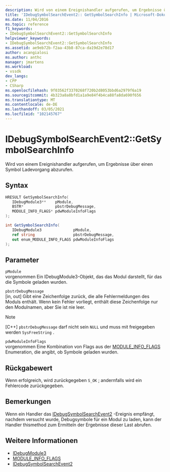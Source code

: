 ```yaml
---
description: Wird von einem Ereignishandler aufgerufen, um Ergebnisse über einen Symbol Ladevorgang abzurufen.
title: 'IDebugSymbolSearchEvent2:: GetSymbolSearchInfo | Microsoft-Dokumentation'
ms.date: 11/04/2016
ms.topic: reference
f1_keywords:
- IDebugSymbolSearchEvent2::GetSymbolSearchInfo
helpviewer_keywords:
- IDebugSymbolSearchEvent2::GetSymbolSearchInfo
ms.assetid: ae9eb72b-f2aa-43b8-87ca-da19d2e78d17
author: acangialosi
ms.author: anthc
manager: jmartens
ms.workload:
- vssdk
dev_langs:
- CPP
- CSharp
ms.openlocfilehash: 9f03562f3370268f720b2d8053bbd6a2979f6a19
ms.sourcegitcommit: 4b323a8a8bfd1a1a9e84f4b4ca88fa8da690f656
ms.translationtype: MT
ms.contentlocale: de-DE
ms.lasthandoff: 03/05/2021
ms.locfileid: "102145767"
---
```

# <a name="idebugsymbolsearchevent2getsymbolsearchinfo"></a>IDebugSymbolSearchEvent2::GetSymbolSearchInfo
Wird von einem Ereignishandler aufgerufen, um Ergebnisse über einen Symbol Ladevorgang abzurufen.

## <a name="syntax"></a>Syntax

```cpp
HRESULT GetSymbolSearchInfo(
   IDebugModule3**    pModule,
   BSTR*              pbstrDebugMessage,
   MODULE_INFO_FLAGS* pdwModuleInfoFlags
);
```

```csharp
int GetSymbolSearchInfo(
   IDebugModule3              pModule,
   ref string                 pbstrDebugMessage,
   out enum_MODULE_INFO_FLAGS pdwModuleInfoFlags
);
```

## <a name="parameters"></a>Parameter
`pModule`\
vorgenommen Ein IDebugModule3-Objekt, das das Modul darstellt, für das die Symbole geladen wurden.

`pbstrDebugMessage`\
[in, out] Gibt eine Zeichenfolge zurück, die alle Fehlermeldungen des Moduls enthält. Wenn kein Fehler vorliegt, enthält diese Zeichenfolge nur den Modulnamen, aber Sie ist nie leer.

> [!NOTE]
> [C++] `pbstrDebugMessage` darf nicht sein `NULL` und muss mit freigegeben werden `SysFreeString` .

`pdwModuleInfoFlags`\
vorgenommen Eine Kombination von Flags aus der [MODULE_INFO_FLAGS](../../../extensibility/debugger/reference/module-info-flags.md) Enumeration, die angibt, ob Symbole geladen wurden.

## <a name="return-value"></a>Rückgabewert
 Wenn erfolgreich, wird zurückgegeben `S_OK` ; andernfalls wird ein Fehlercode zurückgegeben.

## <a name="remarks"></a>Bemerkungen
 Wenn ein Handler das [IDebugSymbolSearchEvent2](../../../extensibility/debugger/reference/idebugsymbolsearchevent2.md) -Ereignis empfängt, nachdem versucht wurde, Debugsymbole für ein Modul zu laden, kann der Handler thismethod zum Ermitteln der Ergebnisse dieser Last abrufen.

## <a name="see-also"></a>Weitere Informationen
- [IDebugModule3](../../../extensibility/debugger/reference/idebugmodule3.md)
- [MODULE_INFO_FLAGS](../../../extensibility/debugger/reference/module-info-flags.md)
- [IDebugSymbolSearchEvent2](../../../extensibility/debugger/reference/idebugsymbolsearchevent2.md)
